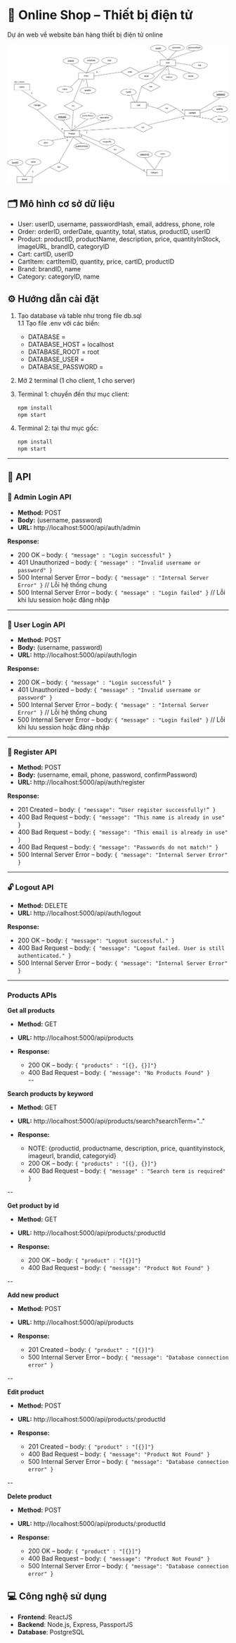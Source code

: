 
# 🛒 Online Shop – Thiết bị điện tử

Dự án web về website bán hàng thiết bị điện tử online

![ERD Diagram](/public/erd_diagram.png)

## 🗂️ Mô hình cơ sở dữ liệu
- User: userID, username, passwordHash, email, address, phone, role
- Order: orderID, orderDate, quantity, total, status, productID, userID  
- Product: productID, productName, description, price, quantityInStock, imageURL, brandID, categoryID  
- Cart: cartID, userID  
- CartItem: cartItemID, quantity, price, cartID, productID  
- Brand: brandID, name  
- Category: categoryID, name  

## ⚙️ Hướng dẫn cài đặt

1. Tạo database và table như trong file db.sql  
1.1 Tạo file .env với các biến:  
   - DATABASE =  
   - DATABASE_HOST = localhost  
   - DATABASE_ROOT = root  
   - DATABASE_USER =  
   - DATABASE_PASSWORD =  

2. Mở 2 terminal (1 cho client, 1 cho server)  

3. Terminal 1: chuyển đến thư mục client:  
   ```
   npm install  
   npm start  
   ```

4. Terminal 2: tại thư mục gốc:  
   ```
   npm install  
   npm start  
   ```

---

## 📱 API
### 🔐 Admin Login API
- **Method:** POST  
- **Body:** (username, password)  
- **URL:** http://localhost:5000/api/auth/admin

**Response:**  
- 200 OK – body: `{ "message" : "Login successful" }`  
- 401 Unauthorized – body: `{ "message" : "Invalid username or password" }`  
- 500 Internal Server Error – body: `{ "message" : "Internal Server Error" }` // Lỗi hệ thống chung  
- 500 Internal Server Error – body: `{ "message" : "Login failed" }` // Lỗi khi lưu session hoặc đăng nhập  

---


### 🔐 User Login API
- **Method:** POST  
- **Body:** (username, password)  
- **URL:** http://localhost:5000/api/auth/login  

**Response:**  
- 200 OK – body: `{ "message" : "Login successful" }`  
- 401 Unauthorized – body: `{ "message" : "Invalid username or password" }`  
- 500 Internal Server Error – body: `{ "message" : "Internal Server Error" }` // Lỗi hệ thống chung  
- 500 Internal Server Error – body: `{ "message" : "Login failed" }` // Lỗi khi lưu session hoặc đăng nhập  

---

### 📝 Register API 
- **Method:** POST  
- **Body:** (username, email, phone, password, confirmPassword)  
- **URL:** http://localhost:5000/api/auth/register  

**Response:**  
- 201 Created – body: `{ "message": “User register successfully!” }`  
- 400 Bad Request – body: `{ "message": "This name is already in use" }`  
- 400 Bad Request – body: `{ "message": "This email is already in use" }`  
- 400 Bad Request – body: `{ "message": "Passwords do not match!" }`  
- 500 Internal Server Error – body: `{ "message": "Internal Server Error" }`  

---

### 🔓 Logout API
- **Method:** DELETE  
- **URL:** http://localhost:5000/api/auth/logout  

**Response:**  
- 200 OK – body: `{ "message": "Logout successful." }`  
- 400 Bad Request – body: `{ "message": "Logout failed. User is still authenticated." }`  
- 500 Internal Server Error – body: `{ "message": "Internal Server Error" }` 

---


### Products APIs
**Get all products**
- **Method:** GET
- **URL:** http://localhost:5000/api/products  

- **Response:**  
   - 200 OK – body: `{ "products" : "[{}, {}]"}`  
   - 400 Bad Request – body: `{ "message": "No Products Found" }`  
--

**Search products by keyword**
- **Method:** GET
- **URL:** http://localhost:5000/api/products/search?searchTerm=".."

- **Response:**  
   - NOTE: {productid, productname, description, price, quantityinstock, imageurl, brandid, categoryid}
   - 200 OK – body: `{ "products" : "[{}, {}]"}`  
   - 400 Bad Request – body: `{ "message" : "Search term is required" }`  

--


**Get product by id**
- **Method:** GET
- **URL:** http://localhost:5000/api/products/:productId

- **Response:**  
   - 200 OK – body: `{ "product" : "[{}]"}`  
   - 400 Bad Request – body: `{ "message": "Product Not Found" }`  

--


**Add new product**
- **Method:** POST
- **URL:** http://localhost:5000/api/products

- **Response:**  
   - 201 Created – body: `{ "product" : "[{}]"}`  
   - 500 Internal Server Error – body: `{ "message": "Database connection error" }` 

--


**Edit product**
- **Method:** POST
- **URL:** http://localhost:5000/api/products/:productId

-  **Response:**  
   - 201 Created – body: `{ "product" : "[{}]"}`  
   - 400 Bad Request – body: `{ "message": "Product Not Found" }`
   - 500 Internal Server Error – body: `{ "message": "Database connection error" }` 

--


**Delete product**
- **Method:** POST
- **URL:** http://localhost:5000/api/products/:productId

- **Response:**  
   - 200 OK – body: `{ "product" : "[{}]"}`  
   - 400 Bad Request – body: `{ "message": "Product Not Found" }`
   - 500 Internal Server Error – body: `{ "message": "Database connection error" }` 


## 💻 Công nghệ sử dụng

- **Frontend**: ReactJS
- **Backend**: Node.js, Express, PassportJS
- **Database**: PostgreSQL